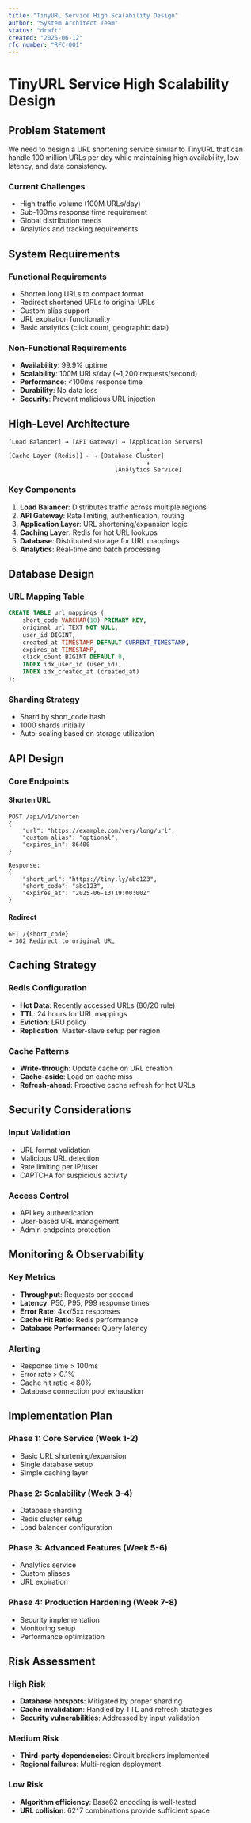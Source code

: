 ```yaml
---
title: "TinyURL Service High Scalability Design"
author: "System Architect Team"
status: "draft"
created: "2025-06-12"
rfc_number: "RFC-001"
---
```


# TinyURL Service High Scalability Design

## Problem Statement

We need to design a URL shortening service similar to TinyURL that can handle 100 million URLs per day while maintaining high availability, low latency, and data consistency.

### Current Challenges
- High traffic volume (100M URLs/day)
- Sub-100ms response time requirement
- Global distribution needs
- Analytics and tracking requirements

## System Requirements

### Functional Requirements
- Shorten long URLs to compact format
- Redirect shortened URLs to original URLs
- Custom alias support
- URL expiration functionality
- Basic analytics (click count, geographic data)

### Non-Functional Requirements
- **Availability**: 99.9% uptime
- **Scalability**: 100M URLs/day (~1,200 requests/second)
- **Performance**: <100ms response time
- **Durability**: No data loss
- **Security**: Prevent malicious URL injection

## High-Level Architecture

```
[Load Balancer] → [API Gateway] → [Application Servers]
                                       ↓
[Cache Layer (Redis)] ← → [Database Cluster]
                                       ↓
                              [Analytics Service]
```

### Key Components
1. **Load Balancer**: Distributes traffic across multiple regions
2. **API Gateway**: Rate limiting, authentication, routing
3. **Application Layer**: URL shortening/expansion logic
4. **Caching Layer**: Redis for hot URL lookups
5. **Database**: Distributed storage for URL mappings
6. **Analytics**: Real-time and batch processing

## Database Design

### URL Mapping Table
```sql
CREATE TABLE url_mappings (
    short_code VARCHAR(10) PRIMARY KEY,
    original_url TEXT NOT NULL,
    user_id BIGINT,
    created_at TIMESTAMP DEFAULT CURRENT_TIMESTAMP,
    expires_at TIMESTAMP,
    click_count BIGINT DEFAULT 0,
    INDEX idx_user_id (user_id),
    INDEX idx_created_at (created_at)
);
```

### Sharding Strategy
- Shard by short_code hash
- 1000 shards initially
- Auto-scaling based on storage utilization

## API Design

### Core Endpoints

#### Shorten URL
```
POST /api/v1/shorten
{
    "url": "https://example.com/very/long/url",
    "custom_alias": "optional",
    "expires_in": 86400
}

Response:
{
    "short_url": "https://tiny.ly/abc123",
    "short_code": "abc123",
    "expires_at": "2025-06-13T19:00:00Z"
}
```

#### Redirect
```
GET /{short_code}
→ 302 Redirect to original URL
```

## Caching Strategy

### Redis Configuration
- **Hot Data**: Recently accessed URLs (80/20 rule)
- **TTL**: 24 hours for URL mappings
- **Eviction**: LRU policy
- **Replication**: Master-slave setup per region

### Cache Patterns
- **Write-through**: Update cache on URL creation
- **Cache-aside**: Load on cache miss
- **Refresh-ahead**: Proactive cache refresh for hot URLs

## Security Considerations

### Input Validation
- URL format validation
- Malicious URL detection
- Rate limiting per IP/user
- CAPTCHA for suspicious activity

### Access Control
- API key authentication
- User-based URL management
- Admin endpoints protection

## Monitoring & Observability

### Key Metrics
- **Throughput**: Requests per second
- **Latency**: P50, P95, P99 response times
- **Error Rate**: 4xx/5xx responses
- **Cache Hit Ratio**: Redis performance
- **Database Performance**: Query latency

### Alerting
- Response time > 100ms
- Error rate > 0.1%
- Cache hit ratio < 80%
- Database connection pool exhaustion

## Implementation Plan

### Phase 1: Core Service (Week 1-2)
- Basic URL shortening/expansion
- Single database setup
- Simple caching layer

### Phase 2: Scalability (Week 3-4)
- Database sharding
- Redis cluster setup
- Load balancer configuration

### Phase 3: Advanced Features (Week 5-6)
- Analytics service
- Custom aliases
- URL expiration

### Phase 4: Production Hardening (Week 7-8)
- Security implementation
- Monitoring setup
- Performance optimization

## Risk Assessment

### High Risk
- **Database hotspots**: Mitigated by proper sharding
- **Cache invalidation**: Handled by TTL and refresh strategies
- **Security vulnerabilities**: Addressed by input validation

### Medium Risk
- **Third-party dependencies**: Circuit breakers implemented
- **Regional failures**: Multi-region deployment

### Low Risk
- **Algorithm efficiency**: Base62 encoding is well-tested
- **URL collision**: 62^7 combinations provide sufficient space 